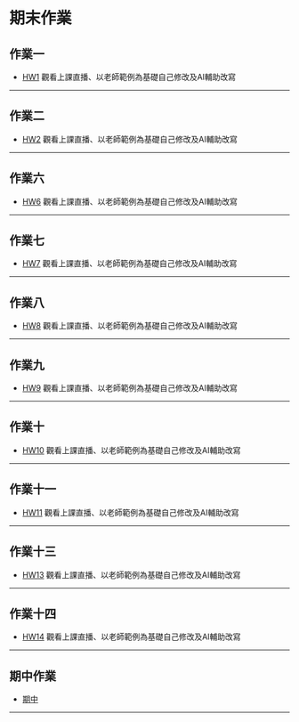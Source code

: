 # 期末作業

## 作業一
- [HW1](https://github.com/henk3520/_ml/blob/main/hw1/hw1.py) 觀看上課直播、以老師範例為基礎自己修改及AI輔助改寫

---

## 作業二
- [HW2](https://github.com/henk3520/_ml/blob/main/hw2/hw2.py) 觀看上課直播、以老師範例為基礎自己修改及AI輔助改寫

---

## 作業六
- [HW6](https://github.com/henk3520/_ml/blob/main/hw6/hw6.py) 觀看上課直播、以老師範例為基礎自己修改及AI輔助改寫

---

## 作業七
- [HW7](https://github.com/henk3520/_ml/blob/main/hw7/hw7.py) 觀看上課直播、以老師範例為基礎自己修改及AI輔助改寫
  
---

## 作業八
- [HW8](https://github.com/henk3520/_ml/blob/main/hw8/hw8.py) 觀看上課直播、以老師範例為基礎自己修改及AI輔助改寫

---

## 作業九
- [HW9](https://github.com/henk3520/_ml/blob/main/hw9/hw9.py) 觀看上課直播、以老師範例為基礎自己修改及AI輔助改寫

---

## 作業十
- [HW10](https://github.com/henk3520/_ml/blob/main/hw10/hw10.py) 觀看上課直播、以老師範例為基礎自己修改及AI輔助改寫

---

## 作業十一
- [HW11](https://github.com/henk3520/_ml/tree/main/hw11) 觀看上課直播、以老師範例為基礎自己修改及AI輔助改寫

---

## 作業十三
- [HW13](https://github.com/henk3520/_ml/tree/main/hw13) 觀看上課直播、以老師範例為基礎自己修改及AI輔助改寫

---

## 作業十四
- [HW14](https://github.com/henk3520/_ml/tree/main/hw14) 觀看上課直播、以老師範例為基礎自己修改及AI輔助改寫

---

## 期中作業
- [期中](https://github.com/henk3520/_ml/tree/main/%E6%9C%9F%E4%B8%AD%E4%BD%9C%E6%A5%AD)

---
